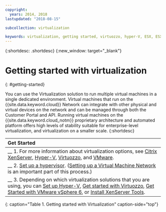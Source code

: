```yaml
---
copyright:
  years: 2014, 2018
lastupdated: "2018-08-15"

subcollection: virtualization

keywords: virtualization, getting started, virtuozzo, hyper-V, ESX, ESXi
---
```


{:shortdesc: .shortdesc}
{:new_window: target="_blank"}

# Getting started with virtualization 
{: #getting-started}

You can use the Virtualization solution to run multiple virtual machines in a single dedicated environment. Virtual machines that run on the {{site.data.keyword.cloud}} Network can integrate with other physical and virtual devices on the network and can be managed through both the Customer Portal and API. Running virtual machines on the {{site.data.keyword.cloud_notm}} proprietary architecture and automated platform offers high levels of stability suitable for enterprise-level virtualization, and virtualization on a smaller scale.
{:shortdesc}

| Get Started       |
|:------------------|
| __ 1. For more information about virtualization options, see [Citrix XenServer](/docs/infrastructure/virtualization?topic=Virtualization-what-is-citrix-xenserver-), [Hyper-V](/docs/infrastructure/virtualization?topic=Virtualization-what-is-hyper-v-), [Virtuozzo](/docs/infrastructure/virtualization?topic=Virtualization-what-is-virtuozzo-), and [VMware](/docs/infrastructure/vmware?topic=VMware-vmware-getting-started#vmware-getting-started). |
| __ 2. [Set up a hypervisor](/docs/infrastructure/virtualization?topic=Virtualization-setting-up-a-hypervisor). ([Setting up a Virtual Machine Network](/docs/infrastructure/virtualization?topic=Virtualization-setting-up-a-virtual-machine-network) is an important part of this process.) |
| __ 3. Depending on which virtualization solutions that you are using, you can [Set up Hyper-V](/docs/infrastructure/virtualization?topic=Virtualization-setting-up-hyper-v), [Get started with Virtuozzo](/docs/infrastructure/virtualization?topic=Virtualization-getting-started-with-virtuozzo), [Get Started with VMware vSphere 6](/docs/infrastructure/vmware?topic=VMware-vmware-getting-started#vmware-getting-started), or [Install XenServer Tools](/docs/infrastructure/virtualization?topic=Virtualization-installing-xenserver-tools-when-using-linux). |
{: caption="Table 1. Getting started with Virtualization" caption-side="top"}
